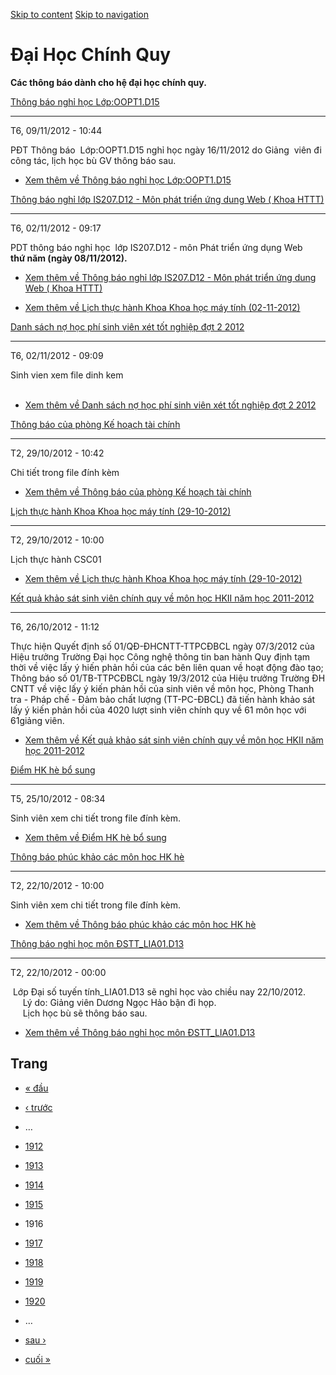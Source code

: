 [Skip to content](https://daa.uit.edu.vn/thongbaochinhquy?page=1915#main)
 [Skip to navigation](https://daa.uit.edu.vn/thongbaochinhquy?page=1915#main-nav)

Đại Học Chính Quy
=================

**Các thông báo dành cho hệ đại học chính quy.**

[Thông báo nghỉ học Lớp:OOPT1.D15](https://daa.uit.edu.vn/thongbao/thong-bao-nghi-hoc-lopoopt1d15)

----------------------------------------------------------------------------------------------------

T6, 09/11/2012 - 10:44

PĐT Thông báo  Lớp:OOPT1.D15 nghỉ học ngày 16/11/2012 do Giảng  viên đi công tác, lịch học bù GV thông báo sau.

*   [Xem thêm về Thông báo nghỉ học Lớp:OOPT1.D15](https://daa.uit.edu.vn/thongbao/thong-bao-nghi-hoc-lopoopt1d15 "Thông báo nghỉ học Lớp:OOPT1.D15")
    

[Thông báo nghỉ lớp IS207.D12 - Môn phát triển ứng dung Web ( Khoa HTTT)](https://daa.uit.edu.vn/thongbao/thong-bao-nghi-lop-is207d12-mon-phat-trien-ung-dung-web-khoa-httt)

-----------------------------------------------------------------------------------------------------------------------------------------------------------------------------

T6, 02/11/2012 - 09:17

PDT thông báo nghỉ học  lớp IS207.D12 - môn Phát triển ứng dụng Web   
**thứ năm (ngày 08/11/2012).**

*   [Xem thêm về Thông báo nghỉ lớp IS207.D12 - Môn phát triển ứng dung Web ( Khoa HTTT)](https://daa.uit.edu.vn/thongbao/thong-bao-nghi-lop-is207d12-mon-phat-trien-ung-dung-web-khoa-httt "Thông báo nghỉ lớp IS207.D12 - Môn phát triển ứng dung Web ( Khoa HTTT)")
    

*   [Xem thêm về Lịch thực hành Khoa Khoa học máy tính (02-11-2012)](https://daa.uit.edu.vn/thongbao/lich-thuc-hanh-khoa-khoa-hoc-may-tinh-02-11-2012 "Lịch thực hành Khoa Khoa học máy tính (02-11-2012)")
    

[Danh sách nợ học phí sinh viên xét tốt nghiệp đợt 2 2012](https://daa.uit.edu.vn/thongbao/danh-sach-no-hoc-phi-sinh-vien-xet-tot-nghiep-dot-2-2012)

-----------------------------------------------------------------------------------------------------------------------------------------------------

T6, 02/11/2012 - 09:09

Sinh vien xem file dinh kem  
 

*   [Xem thêm về Danh sách nợ học phí sinh viên xét tốt nghiệp đợt 2 2012](https://daa.uit.edu.vn/thongbao/danh-sach-no-hoc-phi-sinh-vien-xet-tot-nghiep-dot-2-2012 "Danh sách nợ học phí sinh viên xét tốt nghiệp đợt 2 2012")
    

[Thông báo của phòng Kế hoạch tài chính](https://daa.uit.edu.vn/thongbao/thong-bao-cua-phong-ke-hoach-tai-chinh)

-----------------------------------------------------------------------------------------------------------------

T2, 29/10/2012 - 10:42

Chi tiết trong file đính kèm

*   [Xem thêm về Thông báo của phòng Kế hoạch tài chính](https://daa.uit.edu.vn/thongbao/thong-bao-cua-phong-ke-hoach-tai-chinh "Thông báo của phòng Kế hoạch tài chính")
    

[Lịch thực hành Khoa Khoa học máy tính (29-10-2012)](https://daa.uit.edu.vn/thongbao/lich-thuc-hanh-khoa-khoa-hoc-may-tinh-29-10-2012)

---------------------------------------------------------------------------------------------------------------------------------------

T2, 29/10/2012 - 10:00

Lịch thực hành CSC01

*   [Xem thêm về Lịch thực hành Khoa Khoa học máy tính (29-10-2012)](https://daa.uit.edu.vn/thongbao/lich-thuc-hanh-khoa-khoa-hoc-may-tinh-29-10-2012 "Lịch thực hành Khoa Khoa học máy tính (29-10-2012)")
    

[Kết quả khảo sát sinh viên chính quy về môn học HKII năm học 2011-2012](https://daa.uit.edu.vn/thongbao/ket-qua-khao-sat-sinh-vien-chinh-quy-ve-mon-hoc-hkii-nam-hoc-2011-2012)

---------------------------------------------------------------------------------------------------------------------------------------------------------------------------------

T6, 26/10/2012 - 11:12

Thực hiện Quyết định số 01/QĐ-ĐHCNTT-TTPCĐBCL ngày 07/3/2012 của Hiệu trưởng Trường Đại học Công nghệ thông tin ban hành Quy định tạm thời về việc lấy ý hiến phản hồi của các bên liên quan về hoạt động đào tạo; Thông báo số 01/TB-TTPCĐBCL ngày 19/3/2012 của Hiệu trưởng Trường ĐH CNTT về việc lấy ý kiến phản hồi của sinh viên về môn học, Phòng Thanh tra - Pháp chế - Đảm bảo chất lượng (TT-PC-ĐBCL) đã tiến hành khảo sát lấy ý kiến phản hồi của 4020 lượt sinh viên chính quy về 61 môn học với 61giảng viên.

*   [Xem thêm về Kết quả khảo sát sinh viên chính quy về môn học HKII năm học 2011-2012](https://daa.uit.edu.vn/thongbao/ket-qua-khao-sat-sinh-vien-chinh-quy-ve-mon-hoc-hkii-nam-hoc-2011-2012 "Kết quả khảo sát sinh viên chính quy về môn học HKII năm học 2011-2012")
    

[Điểm HK hè bổ sung](https://daa.uit.edu.vn/thongbao/diem-hk-he-bo-sung)

-------------------------------------------------------------------------

T5, 25/10/2012 - 08:34

Sinh viên xem chi tiết trong file đính kèm.

*   [Xem thêm về Điểm HK hè bổ sung](https://daa.uit.edu.vn/thongbao/diem-hk-he-bo-sung "Điểm HK hè bổ sung")
    

[Thông báo phúc khảo các môn hoc HK hè](https://daa.uit.edu.vn/thongbao/thong-bao-phuc-khao-cac-mon-hoc-hk-he)

---------------------------------------------------------------------------------------------------------------

T2, 22/10/2012 - 10:00

Sinh viên xem chi tiết trong file đính kèm.  

*   [Xem thêm về Thông báo phúc khảo các môn hoc HK hè](https://daa.uit.edu.vn/thongbao/thong-bao-phuc-khao-cac-mon-hoc-hk-he "Thông báo phúc khảo các môn hoc HK hè")
    

[Thông báo nghỉ học môn ĐSTT\_LIA01.D13](https://daa.uit.edu.vn/thongbao/thong-bao-nghi-hoc-mon-dsttlia01d13)

--------------------------------------------------------------------------------------------------------------

T2, 22/10/2012 - 00:00

 Lớp Đại số tuyến tính\_LIA01.D13 sẽ nghỉ học vào chiều nay 22/10/2012.  
     Lý do: Giảng viên Dương Ngọc Hảo bận đi họp.  
     Lịch học bù sẽ thông báo sau.

*   [Xem thêm về Thông báo nghỉ học môn ĐSTT\_LIA01.D13](https://daa.uit.edu.vn/thongbao/thong-bao-nghi-hoc-mon-dsttlia01d13 "Thông báo nghỉ học môn ĐSTT_LIA01.D13")
    

Trang
-----

*   [« đầu](https://daa.uit.edu.vn/thongbaochinhquy "Đến trang đầu tiên")
    
*   [‹ trước](https://daa.uit.edu.vn/thongbaochinhquy?page=1914 "Đến trang kế trước")
    
*   …
*   [1912](https://daa.uit.edu.vn/thongbaochinhquy?page=1911 "Đến trang 1912")
    
*   [1913](https://daa.uit.edu.vn/thongbaochinhquy?page=1912 "Đến trang 1913")
    
*   [1914](https://daa.uit.edu.vn/thongbaochinhquy?page=1913 "Đến trang 1914")
    
*   [1915](https://daa.uit.edu.vn/thongbaochinhquy?page=1914 "Đến trang 1915")
    
*   1916
*   [1917](https://daa.uit.edu.vn/thongbaochinhquy?page=1916 "Đến trang 1917")
    
*   [1918](https://daa.uit.edu.vn/thongbaochinhquy?page=1917 "Đến trang 1918")
    
*   [1919](https://daa.uit.edu.vn/thongbaochinhquy?page=1918 "Đến trang 1919")
    
*   [1920](https://daa.uit.edu.vn/thongbaochinhquy?page=1919 "Đến trang 1920")
    
*   …
*   [sau ›](https://daa.uit.edu.vn/thongbaochinhquy?page=1916 "Đến trang kế sau")
    
*   [cuối »](https://daa.uit.edu.vn/thongbaochinhquy?page=1923 "Đến trang cuối cùng")